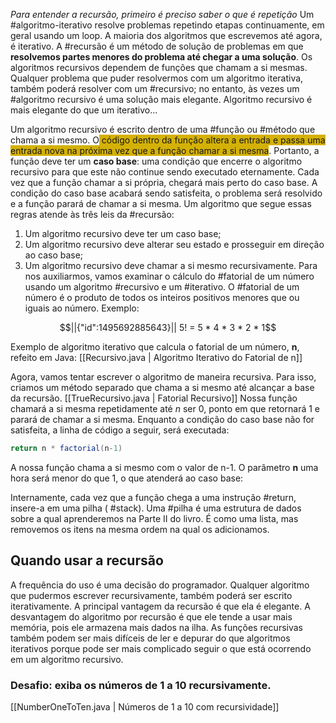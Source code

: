  *Para entender a recursão, primeiro é preciso saber o que é repetição*
Um #algoritmo-iterativo resolve problemas repetindo etapas continuamente, em geral usando um loop. A maioria dos algoritmos que escrevemos até agora, é iterativo. A #recursão é um método de solução de problemas em que **resolvemos partes menores do problema até chegar a uma solução**. Os algoritmos recursivos dependem de funções que chamam a si mesmas. Qualquer problema que puder resolvermos com um algoritmo iterativa, também poderá resolver com um #recursivo; no entanto, às vezes um #algoritmo recursivo é uma solução mais elegante.  Algoritmo recursivo é mais elegante do que um iterativo...

Um algoritmo recursivo é escrito dentro de uma #função ou #método que chama a si mesmo. O<span style="background:#d4b106"> código dentro da função altera a entrada e passa uma entrada nova na próxima vez que a função chamar a si mesma</span>. Portanto, a função deve ter um **caso base**: uma condição que encerre o algoritmo recursivo para que este não continue sendo executado eternamente. Cada vez que a função chamar a si própria, chegará mais perto do caso base. A condição do caso base acabará sendo satisfeita, o problema será resolvido e a função parará de chamar a si mesma. Um algoritmo que segue essas regras atende às três leis da #recursão:
1. Um algoritmo recursivo deve ter um caso base;
2. Um algoritmo recursivo deve alterar seu estado e prosseguir em direção ao caso base;
3. Um algoritmo recursivo deve chamar a si mesmo recursivamente.
Para nos auxiliarmos, vamos examinar o cálculo do #fatorial de um número usando um algoritmo #recursivo e um #iterativo. O #fatorial de um número é o produto de todos os inteiros positivos menores que ou iguais ao número. 
Exemplo:
```math
||{"id":1495692885643}||

5! = 5 * 4 * 3 * 2 * 1
```
Exemplo de algoritmo iterativo que calcula o fatorial de um número, **n**, refeito em Java:
[[Recursivo.java | Algoritmo Iterativo do Fatorial de n]]

Agora, vamos tentar escrever o algoritmo de maneira recursiva. Para isso, criamos um método separado que chama a si mesmo até alcançar a base da recursão. 
[[TrueRecursivo.java | Fatorial Recursivo]]
Nossa função chamará a si mesma repetidamente até *n* ser 0, ponto em que retornará 1 e parará de chamar a si mesma.
Enquanto a condição do caso base não for satisfeita, a linha de código a seguir, será executada:
```java
return n * factorial(n-1)
```
A nossa função chama a si mesmo com o valor de n-1. O parâmetro **n** uma hora será menor do que 1, o que atenderá ao caso base:

Internamente, cada vez que a função chega a uma instrução #return, insere-a em uma pilha ( #stack). Uma #pilha é uma estrutura de dados sobre a qual aprenderemos na Parte II do livro. É como uma lista, mas removemos os itens na mesma ordem na qual os adicionamos. 

## Quando usar a recursão
A frequência do uso é uma decisão do programador. Qualquer algoritmo que pudermos escrever recursivamente, também poderá ser escrito iterativamente. A principal vantagem da recursão é que ela é elegante. A desvantagem do algoritmo por recursão é que ele tende a usar mais memória, pois ele armazena mais dados na ilha. As funções recursivas também podem ser mais difíceis de ler e depurar do que algoritmos iterativos porque pode ser mais complicado seguir o que está ocorrendo em um algoritmo recursivo.

### Desafio: exiba os números de 1 a 10 recursivamente.
[[NumberOneToTen.java | Números de 1 a 10 com recursividade]]


